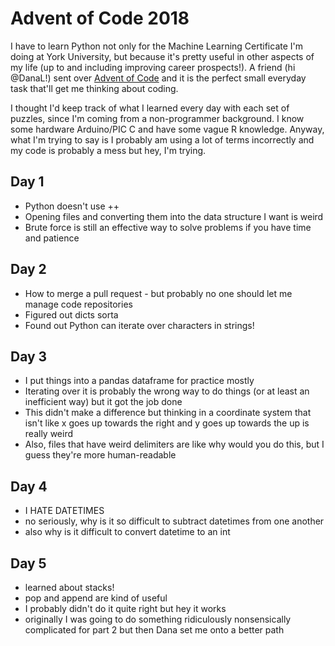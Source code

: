 # Advent of Code 2018

I have to learn Python not only for the Machine Learning Certificate I'm doing at York University, but because it's pretty useful in other aspects of my life (up to and including improving career prospects!). A friend (hi @DanaL!) sent over [Advent of Code](https://adventofcode.com/) and it is the perfect small everyday task that'll get me thinking about coding.

I thought I'd keep track of what I learned every day with each set of puzzles, since I'm coming from a non-programmer background. I know some hardware Arduino/PIC C and have some vague R knowledge. Anyway, what I'm trying to say is I probably am using a lot of terms incorrectly and my code is probably a mess but hey, I'm trying.

## Day 1

* Python doesn't use ++
* Opening files and converting them into the data structure I want is weird
* Brute force is still an effective way to solve problems if you have time and patience

## Day 2

* How to merge a pull request - but probably no one should let me manage code repositories
* Figured out dicts sorta
* Found out Python can iterate over characters in strings!

## Day 3

* I put things into a pandas dataframe for practice mostly
* Iterating over it is probably the wrong way to do things (or at least an inefficient way) but it got the job done
* This didn't make a difference but thinking in a coordinate system that isn't like x goes up towards the right and y goes up towards the up is really weird
* Also, files that have weird delimiters are like why would you do this, but I guess they're more human-readable

## Day 4

* I HATE DATETIMES
* no seriously, why is it so difficult to subtract datetimes from one another
* also why is it difficult to convert datetime to an int

## Day 5

* learned about stacks!
* pop and append are kind of useful
* I probably didn't do it quite right but hey it works
* originally I was going to do something ridiculously nonsensically complicated for part 2 but then Dana set me onto a better path